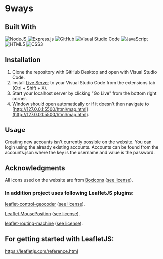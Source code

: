 # 9ways

## Built With
![NodeJS](https://img.shields.io/badge/node.js-6DA55F?style=for-the-badge&logo=node.js&logoColor=white)
![Express.js](https://img.shields.io/badge/express.js-%23404d59.svg?style=for-the-badge&logo=express&logoColor=%2361DAFB)
![GitHub](https://img.shields.io/badge/github-%23121011.svg?style=for-the-badge&logo=github&logoColor=white)
![Visual Studio Code](https://img.shields.io/badge/Visual%20Studio%20Code-0078d7.svg?style=for-the-badge&logo=visual-studio-code&logoColor=white) ![JavaScript](https://img.shields.io/badge/javascript-%23323330.svg?style=for-the-badge&logo=javascript&logoColor=%23F7DF1E)
![HTML5](https://img.shields.io/badge/html5-%23E34F26.svg?style=for-the-badge&logo=html5&logoColor=white)
![CSS3](https://img.shields.io/badge/css3-%231572B6.svg?style=for-the-badge&logo=css3&logoColor=white)

## Installation
1. Clone the repository with GitHub Desktop and open with Visual Studio Code.
2. Install [Live Server](https://marketplace.visualstudio.com/items?itemName=ritwickdey.LiveServer) to your Visual Studio Code from the extensions tab (Ctrl + Shift + X).
3. Start your localhost server by clicking "Go Live" from the bottom right corner.
4. Window should open automatically or if it doesn't then navigate to [http://127.0.0.1:5500/html/map.html](http://127.0.0.1:5500/html/map.html).

## Usage
Creating new accounts isn't currently possible on the website. 
You can login using the already existing accounts. 
Accounts can be found from the accounts.json where the key is the username and value is the password.

## Acknowledgments
All icons used on the website are from [Boxicons](https://boxicons.com/) ([see license](https://boxicons.com/usage#license)).

### In addition project uses following LeafletJS plugins:
[leaflet-control-geocoder](https://github.com/perliedman/leaflet-control-geocoder) ([see license](https://github.com/perliedman/leaflet-control-geocoder/blob/master/LICENSE)).

[Leaflet.MousePosition](https://github.com/ardhi/Leaflet.MousePosition) ([see license](https://github.com/ardhi/Leaflet.MousePosition/blob/master/MIT-LICENCE.txt)).

[leaflet-routing-machine](https://github.com/perliedman/leaflet-routing-machine?tab=License-1-ov-file) ([see license](https://github.com/perliedman/leaflet-routing-machine/blob/master/LICENSE.md)).

## For getting started with LeafletJS:
https://leafletjs.com/reference.html
